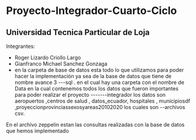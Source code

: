# Proyecto-Integrador-Cuarto-Ciclo
## Universidad Tecnica Particular de Loja
Integrantes:
- Roger Lizardo Criollo Largo
- Gianfranco Michael Sanchez Gonzaga
-  en la carpeta de base de datos esta todo lo que utilizamos para poder hacer la implementación ya sea de la base de datos que tiene de nombre avance 3 ---sql . en el cual hay una carpeta con el nombre de Data en la cual contenemos todos los datos que fueron importantes para poder realizar el proyecto -------integrador los datos son aeropuertos ,centros de salud , datos_ecuador, hospitales , municipiosdf ,proyeccionprovinciassexosyareas20102020 los cuales son --archivos csv. 

En el archivo zeppelin estan las consultas realizadas con la base de datos que hemos implementado 
